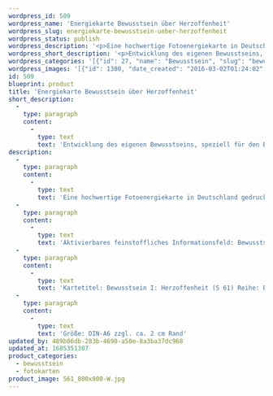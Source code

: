 ```yaml
---
wordpress_id: 509
wordpress_name: 'Energiekarte Bewusstsein über Herzoffenheit'
wordpress_slug: energiekarte-bewusstsein-ueber-herzoffenheit
wordpress_status: publish
wordpress_description: '<p>Eine hochwertige Fotoenergiekarte in Deutschland gedruckt und in Handarbeit laminiert.  Sie ist in Postkartengröße (DIN-A6) gut zu transportieren und kann auch auf den Körper aufgelegt werden.</p><p>Aktivierbares feinstoffliches Informationsfeld: Bewusstsein - Bewusstsein in Bezug zu Herzoffenheit - Entwicklung - "Schwingungserhöhung" - Feinstofflichkeit erfahren: Entwicklung des eigenen Bewusstsein allgemein und speziell für den gesamten Bereich der Herzoffenheit. Fähigkeit zur Wahrnehmung und zur Lenkung feinstofflicher Energien entwickeln.</p><p>Kartetitel: Bewusstsein I: Herzoffenheit (S 61) Reihe: Bewusstsein.</p><p>Größe: DIN-A6 zzgl. ca. 2 cm Rand<br />Andere Formate sind individuell für Sie innerhalb weniger Tage herstellbar. Bitte kontaktieren Sie uns hierfür unter <a href="mailto:info@elvedenverlag.de">info@elvedenverlag.de</a>.</p><p><a href="https://my.feenbaum.de/anwendung-energiebilder-foto-laminiert/">Anwendungshinweise</a></p>'
wordpress_short_description: '<p>Entwicklung des eigenen Bewusstseins, speziell für den Bereich der Herzoffenheit<br /><em>Hinweis: Das Wasserzeichen „Elveden Verlag Energiebild“ wird nicht mit gedruckt</em></p>'
wordpress_categories: '[{"id": 27, "name": "Bewusstsein", "slug": "bewusstsein"}, {"id": 23, "name": "Fotokarten", "slug": "fotokarten"}]'
wordpress_images: '[{"id": 1380, "date_created": "2016-03-02T01:24:02", "date_created_gmt": "2016-03-01T23:24:02", "date_modified": "2016-03-02T01:24:02", "date_modified_gmt": "2016-03-01T23:24:02", "src": "https://my.feenbaum.de/wp-content/uploads/2016/03/S61_800x800-W.jpg", "name": "S61_800x800-W", "alt": ""}]'
id: 509
blueprint: product
title: 'Energiekarte Bewusstsein über Herzoffenheit'
short_description:
  -
    type: paragraph
    content:
      -
        type: text
        text: 'Entwicklung des eigenen Bewusstseins, speziell für den Bereich der Herzoffenheit'
description:
  -
    type: paragraph
    content:
      -
        type: text
        text: 'Eine hochwertige Fotoenergiekarte in Deutschland gedruckt und in Handarbeit laminiert.  Sie ist in Postkartengröße (DIN-A6) gut zu transportieren und kann auch auf den Körper aufgelegt werden.'
  -
    type: paragraph
    content:
      -
        type: text
        text: 'Aktivierbares feinstoffliches Informationsfeld: Bewusstsein - Bewusstsein in Bezug zu Herzoffenheit - Entwicklung - "Schwingungserhöhung" - Feinstofflichkeit erfahren: Entwicklung des eigenen Bewusstsein allgemein und speziell für den gesamten Bereich der Herzoffenheit. Fähigkeit zur Wahrnehmung und zur Lenkung feinstofflicher Energien entwickeln.'
  -
    type: paragraph
    content:
      -
        type: text
        text: 'Kartetitel: Bewusstsein I: Herzoffenheit (S 61) Reihe: Bewusstsein.'
  -
    type: paragraph
    content:
      -
        type: text
        text: 'Größe: DIN-A6 zzgl. ca. 2 cm Rand'
updated_by: 489b06db-283b-4690-a50e-8a3ba37dc968
updated_at: 1685351307
product_categories:
  - bewusstsein
  - fotokarten
product_image: S61_800x800-W.jpg
---
```

